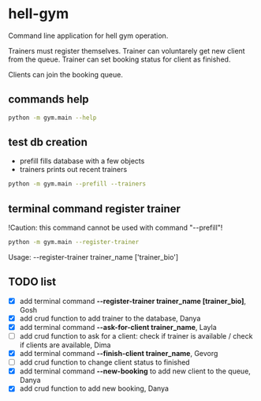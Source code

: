 # hell-gym
Command line application for hell gym operation.

Trainers must register themselves. Trainer can voluntarely get new client from the queue. Trainer can set booking status for client as finished.

Clients can join the booking queue.

## commands help

```bash
python -m gym.main --help
```

## test db creation

- prefill fills database with a few objects
- trainers prints out recent trainers

```bash
python -m gym.main --prefill --trainers
```

## terminal command register trainer
!Caution: this command cannot be used with command "--prefill"!
```bash
python -m gym.main --register-trainer
```
Usage: --register-trainer trainer_name ['trainer_bio']
## TODO list
- [X] add terminal command **--register-trainer trainer_name [trainer_bio]**, Gosh
- [X] add crud function to add trainer to the database, Danya
- [X] add terminal command **--ask-for-client trainer_name**, Layla
- [ ] add crud function to ask for a client: check if trainer is available / check if clients are available, Dima
- [x] add terminal command **--finish-client trainer_name**, Gevorg
- [ ] add crud function to change client status to finished
- [x] add terminal command **--new-booking** to add new client to the queue, Danya
- [x] add crud function to add new booking, Danya
